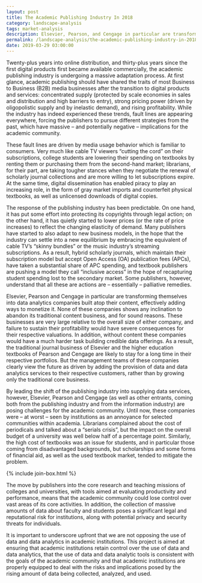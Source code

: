 ```yaml
---
layout: post
title: The Academic Publishing Industry In 2018
category: landscape-analysis
tags: market-analysis
description: Elsevier, Pearson, and Cengage in particular are transforming themselves into data analytics companies built atop their content, effectively adding ways to monetize it.
permalink: /landscape-analysis/the-academic-publishing-industry-in-2018
date: 2019-03-29 03:00:00
---
```


Twenty-plus years into online distribution, and thirty-plus years since the first digital products first became available commercially, the academic publishing industry is undergoing a massive adaptation process. At first glance, academic publishing should have shared the traits of most Business to Business (B2B) media businesses after the transition to digital products and services: concentrated supply (protected by scale economies in sales and distribution and high barriers to entry), strong pricing power (driven by oligopolistic supply and by inelastic demand), and rising profitability. While the industry has indeed experienced these trends, fault lines are appearing everywhere, forcing the publishers to pursue different strategies from the past, which have massive – and potentially negative – implications for the academic community.

These fault lines are driven by media usage behavior which is familiar to consumers. Very much like cable TV viewers “cutting the cord” on their subscriptions, college students are lowering their spending on textbooks by renting them or purchasing them from the second-hand market; librarians, for their part, are taking tougher stances when they negotiate the renewal of scholarly journal collections and are more willing to let subscriptions expire. At the same time, digital dissemination has enabled
piracy to play an increasing role, in the form of gray market imports and counterfeit physical textbooks, as well as unlicensed downloads of digital copies.

The response of the publishing industry has been predictable. On one hand, it has put some effort into protecting its copyrights through legal action; on the other hand, it has quietly started to lower prices (or the rate of price increases) to reflect the changing elasticity of demand. Many publishers have started to also adapt to new business models, in the hope that the industry can settle into a new equilibrium by embracing the equivalent of cable TV’s “skinny bundles” or the music industry’s
streaming subscriptions. As a result, hybrid scholarly journals, which maintain their subscription model but accept Open Access (OA) publication fees (APCs), have taken a substantial share of APC spending, and textbook publishers are pushing a model they call “inclusive access” in the hope of recapturing student spending lost to the secondary market. Some publishers, however, understand that all these are actions are – essentially – palliative remedies.

Elsevier, Pearson and Cengage in particular are transforming themselves into data analytics companies built atop their content, effectively adding ways to monetize it. None of these companies shows any inclination to abandon its traditional content business, and for sound reasons. These businesses are very large relative to the overall size of either company, and failure to sustain their profitability would have severe consequences for their respective valuations. In addition, without content these companies would have a much harder task building credible data offerings. As
a result, the traditional journal business of Elsevier and the higher education textbooks of Pearson and Cengage are likely to stay for a long time in their respective portfolios. But the management teams of these companies clearly view the future as driven by adding the provision of data and data analytics services to their respective customers, rather than by growing only the traditional core business.

By leading the shift of the publishing industry into supplying data services, however, Elsevier, Pearson and Cengage (as well as other entrants, coming both from the publishing industry and from the information industry) are posing challenges for the academic community. Until now, these companies were – at worst – seen by institutions as an annoyance for selected communities within academia. Librarians complained about the cost of periodicals and talked about a “serials crisis”, but the impact on the overall budget of a university was well below half of a percentage point. Similarly, the high cost of textbooks was an issue for students, and in particular those coming from disadvantaged backgrounds, but scholarships and some forms of financial aid, as well as the used textbook market, tended to mitigate the problem.

{% include join-box.html %}

The move by publishers into the core research and teaching missions of colleges and universities, with tools aimed at evaluating productivity and performance, means that the academic community could lose control over vast areas of its core activities. In addition, the collection of massive amounts of data about faculty and students poses a significant legal and reputational risk for institutions, along with potential privacy and security threats for individuals.

It is important to underscore upfront that we are not opposing the use of data and data analytics in academic institutions. This project is aimed at ensuring that academic institutions retain control over the use of data and data analytics, that the use of data and data analytic tools is consistent with the goals of the academic community and that academic institutions are properly equipped to deal with the risks and implications posed by the rising amount of data being collected, analyzed, and used.
